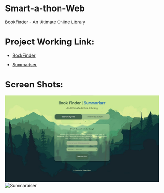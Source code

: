 # Smart-a-thon-Web
BookFinder - An Ultimate Online Library

# Project Working Link: 

- [BookFinder](https://bookfinder-54817.web.app/)<br>

- [Summariser](https://bookfinder-54817.web.app/textSummarise.html)

# Screen Shots:

![Book Finder](https://raw.githubusercontent.com/Oxlac-Hackathons/Smart-a-thon-Web/main/1.jpg)
<br>
![Summaraiser](https://raw.githubusercontent.com/Oxlac-Hackathons/Smart-a-thon-Web/main/1.jpg](https://raw.githubusercontent.com/Oxlac-Hackathons/Smart-a-thon-Web/main/4-img.jpg)https://raw.githubusercontent.com/Oxlac-Hackathons/Smart-a-thon-Web/main/4-img.jpg)







